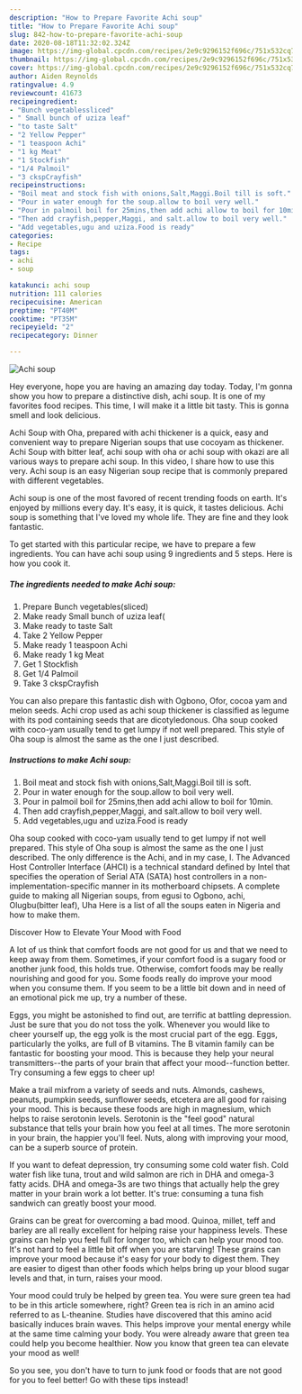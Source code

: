 ```yaml
---
description: "How to Prepare Favorite Achi soup"
title: "How to Prepare Favorite Achi soup"
slug: 842-how-to-prepare-favorite-achi-soup
date: 2020-08-18T11:32:02.324Z
image: https://img-global.cpcdn.com/recipes/2e9c9296152f696c/751x532cq70/achi-soup-recipe-main-photo.jpg
thumbnail: https://img-global.cpcdn.com/recipes/2e9c9296152f696c/751x532cq70/achi-soup-recipe-main-photo.jpg
cover: https://img-global.cpcdn.com/recipes/2e9c9296152f696c/751x532cq70/achi-soup-recipe-main-photo.jpg
author: Aiden Reynolds
ratingvalue: 4.9
reviewcount: 41673
recipeingredient:
- "Bunch vegetablessliced"
- " Small bunch of uziza leaf"
- "to taste Salt"
- "2 Yellow Pepper"
- "1 teaspoon Achi"
- "1 kg Meat"
- "1 Stockfish"
- "1/4 Palmoil"
- "3 ckspCrayfish"
recipeinstructions:
- "Boil meat and stock fish with onions,Salt,Maggi.Boil till is soft."
- "Pour in water enough for the soup.allow to boil very well."
- "Pour in palmoil boil for 25mins,then add achi allow to boil for 10min."
- "Then add crayfish,pepper,Maggi, and salt.allow to boil very well."
- "Add vegetables,ugu and uziza.Food is ready"
categories:
- Recipe
tags:
- achi
- soup

katakunci: achi soup 
nutrition: 111 calories
recipecuisine: American
preptime: "PT40M"
cooktime: "PT35M"
recipeyield: "2"
recipecategory: Dinner

---
```



![Achi soup](https://img-global.cpcdn.com/recipes/2e9c9296152f696c/751x532cq70/achi-soup-recipe-main-photo.jpg)

Hey everyone, hope you are having an amazing day today. Today, I'm gonna show you how to prepare a distinctive dish, achi soup. It is one of my favorites food recipes. This time, I will make it a little bit tasty. This is gonna smell and look delicious.

Achi Soup with Oha, prepared with achi thickener is a quick, easy and convenient way to prepare Nigerian soups that use cocoyam as thickener. Achi Soup with bitter leaf, achi soup with oha or achi soup with okazi are all various ways to prepare achi soup. In this video, I share how to use this very. Achi soup is an easy Nigerian soup recipe that is commonly prepared with different vegetables.

Achi soup is one of the most favored of recent trending foods on earth. It's enjoyed by millions every day. It's easy, it is quick, it tastes delicious. Achi soup is something that I've loved my whole life. They are fine and they look fantastic.


To get started with this particular recipe, we have to prepare a few ingredients. You can have achi soup using 9 ingredients and 5 steps. Here is how you cook it.

<!--inarticleads1-->

##### The ingredients needed to make Achi soup:

1. Prepare Bunch vegetables(sliced)
1. Make ready  Small bunch of uziza leaf(
1. Make ready to taste Salt
1. Take 2 Yellow Pepper
1. Make ready 1 teaspoon Achi
1. Make ready 1 kg Meat
1. Get 1 Stockfish
1. Get 1/4 Palmoil
1. Take 3 ckspCrayfish


You can also prepare this fantastic dish with Ogbono, Ofor, cocoa yam and melon seeds. Achi crop used as achi soup thickener is classified as legume with its pod containing seeds that are dicotyledonous. Oha soup cooked with coco-yam usually tend to get lumpy if not well prepared. This style of Oha soup is almost the same as the one I just described. 

<!--inarticleads2-->

##### Instructions to make Achi soup:

1. Boil meat and stock fish with onions,Salt,Maggi.Boil till is soft.
1. Pour in water enough for the soup.allow to boil very well.
1. Pour in palmoil boil for 25mins,then add achi allow to boil for 10min.
1. Then add crayfish,pepper,Maggi, and salt.allow to boil very well.
1. Add vegetables,ugu and uziza.Food is ready


Oha soup cooked with coco-yam usually tend to get lumpy if not well prepared. This style of Oha soup is almost the same as the one I just described. The only difference is the Achi, and in my case, I. The Advanced Host Controller Interface (AHCI) is a technical standard defined by Intel that specifies the operation of Serial ATA (SATA) host controllers in a non-implementation-specific manner in its motherboard chipsets. A complete guide to making all Nigerian soups, from egusi to Ogbono, achi, Olugbu(bitter leaf), Uha Here is a list of all the soups eaten in Nigeria and how to make them. 

Discover How to Elevate Your Mood with Food


A lot of us think that comfort foods are not good for us and that we need to keep away from them. Sometimes, if your comfort food is a sugary food or another junk food, this holds true. Otherwise, comfort foods may be really nourishing and good for you. Some foods really do improve your mood when you consume them. If you seem to be a little bit down and in need of an emotional pick me up, try a number of these.

Eggs, you might be astonished to find out, are terrific at battling depression. Just be sure that you do not toss the yolk. Whenever you would like to cheer yourself up, the egg yolk is the most crucial part of the egg. Eggs, particularly the yolks, are full of B vitamins. The B vitamin family can be fantastic for boosting your mood. This is because they help your neural transmitters--the parts of your brain that affect your mood--function better. Try consuming a few eggs to cheer up!

Make a trail mixfrom a variety of seeds and nuts. Almonds, cashews, peanuts, pumpkin seeds, sunflower seeds, etcetera are all good for raising your mood. This is because these foods are high in magnesium, which helps to raise serotonin levels. Serotonin is the "feel good" natural substance that tells your brain how you feel at all times. The more serotonin in your brain, the happier you'll feel. Nuts, along with improving your mood, can be a superb source of protein.

If you want to defeat depression, try consuming some cold water fish. Cold water fish like tuna, trout and wild salmon are rich in DHA and omega-3 fatty acids. DHA and omega-3s are two things that actually help the grey matter in your brain work a lot better. It's true: consuming a tuna fish sandwich can greatly boost your mood. 

Grains can be great for overcoming a bad mood. Quinoa, millet, teff and barley are all really excellent for helping raise your happiness levels. These grains can help you feel full for longer too, which can help your mood too. It's not hard to feel a little bit off when you are starving! These grains can improve your mood because it's easy for your body to digest them. They are easier to digest than other foods which helps bring up your blood sugar levels and that, in turn, raises your mood.

Your mood could truly be helped by green tea. You were sure green tea had to be in this article somewhere, right? Green tea is rich in an amino acid referred to as L-theanine. Studies have discovered that this amino acid basically induces brain waves. This helps improve your mental energy while at the same time calming your body. You were already aware that green tea could help you become healthier. Now you know that green tea can elevate your mood as well!

So you see, you don't have to turn to junk food or foods that are not good for you to feel better! Go  with  these tips  instead!

